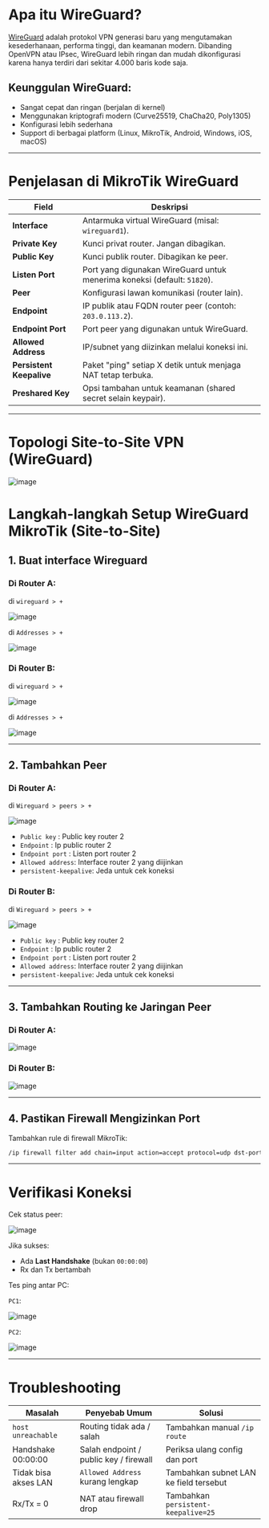 # Apa itu WireGuard?

[WireGuard](https://www.wireguard.com/) adalah protokol VPN generasi baru yang mengutamakan kesederhanaan, performa tinggi, dan keamanan modern. Dibanding OpenVPN atau IPsec, WireGuard lebih ringan dan mudah dikonfigurasi karena hanya terdiri dari sekitar 4.000 baris kode saja.

## Keunggulan WireGuard:
-  Sangat cepat dan ringan (berjalan di kernel)
-  Menggunakan kriptografi modern (Curve25519, ChaCha20, Poly1305)
-  Konfigurasi lebih sederhana
-  Support di berbagai platform (Linux, MikroTik, Android, Windows, iOS, macOS)

---

# Penjelasan di MikroTik WireGuard

| Field | Deskripsi |
|-------|-----------|
| **Interface** | Antarmuka virtual WireGuard (misal: `wireguard1`). |
| **Private Key** | Kunci privat router. Jangan dibagikan. |
| **Public Key** | Kunci publik router. Dibagikan ke peer. |
| **Listen Port** | Port yang digunakan WireGuard untuk menerima koneksi (default: `51820`). |
| **Peer** | Konfigurasi lawan komunikasi (router lain). |
| **Endpoint** | IP publik atau FQDN router peer (contoh: `203.0.113.2`). |
| **Endpoint Port** | Port peer yang digunakan untuk WireGuard. |
| **Allowed Address** | IP/subnet yang diizinkan melalui koneksi ini. |
| **Persistent Keepalive** | Paket "ping" setiap X detik untuk menjaga NAT tetap terbuka. |
| **Preshared Key** | Opsi tambahan untuk keamanan (shared secret selain keypair). |

---

# Topologi Site-to-Site VPN (WireGuard)

![image](https://github.com/user-attachments/assets/1f3ceb5a-2608-4346-a1aa-15876ca448c2)

# Langkah-langkah Setup WireGuard MikroTik (Site-to-Site)

## 1. Buat interface Wireguard
### Di **Router A**:

di `wireguard > +` 

![image](https://github.com/user-attachments/assets/eff1b5dc-bb52-4f46-acf9-c2cada01afc1)

di `Addresses > +` 

![image](https://github.com/user-attachments/assets/ce21d115-a5ba-470d-be66-6a4e1974b31d)

### Di **Router B**:

di `wireguard > +`

![image](https://github.com/user-attachments/assets/479776dd-27a0-47ec-94d7-d0fc0175c367)

di `Addresses > +`

![image](https://github.com/user-attachments/assets/b8131630-1d64-4349-bfe2-51c79f2fde8a)

---

## 2. Tambahkan Peer

### Di **Router A**:
di `Wireguard > peers > +`

![image](https://github.com/user-attachments/assets/16b62d71-0936-4b3d-935e-0777e413b70b)

- `Public key`     : Public key router 2
- `Endpoint`       : Ip public router 2
- `Endpoint port`  : Listen port router 2
- `Allowed address`: Interface router 2 yang diijinkan
- `persistent-keepalive`: Jeda untuk cek koneksi

### Di **Router B**:
di `Wireguard > peers > +`

![image](https://github.com/user-attachments/assets/9fed1043-a51d-45e2-a4c8-c76ca027bc6c)

- `Public key`     : Public key router 2
- `Endpoint`       : Ip public router 2
- `Endpoint port`  : Listen port router 2
- `Allowed address`: Interface router 2 yang diijinkan
- `persistent-keepalive`: Jeda untuk cek koneksi

---

## 3. Tambahkan Routing ke Jaringan Peer

### Di Router A:

![image](https://github.com/user-attachments/assets/4d481c63-736d-4713-bc51-c2818e09e961)

### Di Router B:

![image](https://github.com/user-attachments/assets/b3edf99a-ea73-4155-90dd-5937780a723e)

---

## 4. Pastikan Firewall Mengizinkan Port

Tambahkan rule di firewall MikroTik:
```bash
/ip firewall filter add chain=input action=accept protocol=udp dst-port=51820
```

---

# Verifikasi Koneksi

Cek status peer:

![image](https://github.com/user-attachments/assets/99d9b269-884f-4043-81b8-3f841f0f7ab5)

Jika sukses:
- Ada **Last Handshake** (bukan `00:00:00`)
- Rx dan Tx bertambah

Tes ping antar PC:

`PC1`:

![image](https://github.com/user-attachments/assets/f76dc1d5-b547-44ec-898d-6449157f8167)

`PC2`:

![image](https://github.com/user-attachments/assets/212ab0f6-0cca-4169-862f-c4b6514c03f8)

---

# Troubleshooting

| Masalah | Penyebab Umum | Solusi |
|--------|----------------|--------|
| `host unreachable` | Routing tidak ada / salah | Tambahkan manual `/ip route` |
| Handshake 00:00:00 | Salah endpoint / public key / firewall | Periksa ulang config dan port |
| Tidak bisa akses LAN | `Allowed Address` kurang lengkap | Tambahkan subnet LAN ke field tersebut |
| Rx/Tx = 0 | NAT atau firewall drop | Tambahkan `persistent-keepalive=25` |
